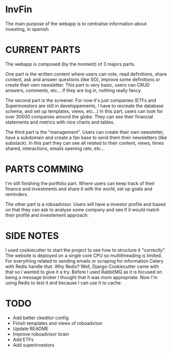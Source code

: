 # InvFin
The main purpose of the webapp is to centralise information about investing, in spanish.

# CURRENT PARTS
The webapp is composed (by the moment) of 3 majors parts.

One part is the written content where users can vote, read definitions, share content, ask and answer questions (like SO), improve some definitions or create their own newsletter.
This part is very basic, users can CRUD answers, comments, etc... if they are log in, nothing really fancy.

The second part is the screener. For now it's just companies (ETFs and Superinvestors are still in developpements, I have to recreate the database schema, and set up templates, views, etc...) 
In this part, users can look for over 30000 companies around the globe. They can see their financial statements and metrics with nice charts and tables.

The third part is the "management". Users can create their own newsletter, have a subdomain and create a fan base to send them their newsletters (like substack).
In this part they can see all related to their content, views, times shared, interactions, emails opening rate, etc...

# PARTS COMMING
I'm still finishing the portfolio part. Where users can keep track of their finance and investments and share it with the world, set up goals and reminders.

The other part is a roboadvisor. Users will have a investor profile and based on that they can ask to analyse some company and see if it would match their profile and investement approach.

# SIDE NOTES
I used cookiecutter to start the project to see how to structure it "correctly".
The website is deployed on a single core CPU so multithreading is limited. For everything related to sending emails or scraping for information Celery with Redis handle that. Why Redis? Well, Django Cookiecutter came with that so I wanted to give it a try. Before I used RabbitMQ as it is focused on being a message broker I thought that it was more appropriate. Now I'm using Redis to test it and because I can use it to cache.

# TODO
- Add better ckeditor config
- Finish templates and views of roboadvisor
- Update README
- Improve roboadvisor brain
- Add ETFs
- Add superinvestors